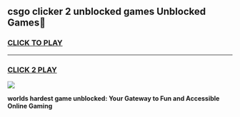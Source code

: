 
## csgo clicker 2 unblocked games Unblocked Games👋
<h3>
<a href="https://premium.freeplayer.one?title=csgo_clicker_2_unblocked_games&ref=16F">CLICK TO PLAY</a></h3>
<hr>

<h3>
<a href="https://premium.freeplayer.one?title=csgo_clicker_2_unblocked_games&ref=16F">CLICK 2 PLAY</a>
  
</h3>

<a href="https://premium.freeplayer.one?title=csgo_clicker_2_unblocked_games&ref=16F/"><img src="https://clearcache.store/games.png"></a>


**worlds hardest game unblocked: Your Gateway to Fun and Accessible Online Gaming**
